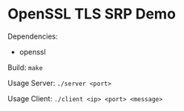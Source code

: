 OpenSSL TLS SRP Demo
====================

Dependencies:
- openssl

Build: `make`

Usage Server: `./server <port>`

Usage Client: `./client <ip> <port> <message>`
